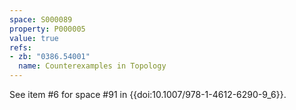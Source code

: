 ```yaml
---
space: S000089
property: P000005
value: true
refs:
- zb: "0386.54001"
  name: Counterexamples in Topology
---
```


See item #6 for space #91 in {{doi:10.1007/978-1-4612-6290-9_6}}.
